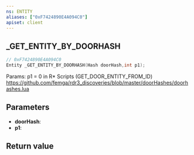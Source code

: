 ```yaml
---
ns: ENTITY
aliases: ["0xF7424890E4A094C0"]
apiset: client
---
```

## _GET_ENTITY_BY_DOORHASH

```c
// 0xF7424890E4A094C0
Entity _GET_ENTITY_BY_DOORHASH(Hash doorHash,int p1);
```

Params: p1 = 0 in R* Scripts (GET_DOOR_ENTITY_FROM_ID)
https://github.com/femga/rdr3_discoveries/blob/master/doorHashes/doorhashes.lua

## Parameters
* **doorHash**:
* **p1**:

## Return value

